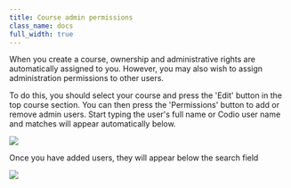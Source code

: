 ```yaml
---
title: Course admin permissions
class_name: docs
full_width: true
---
```


When you create a course, ownership and administrative rights are automatically assigned to you. However, you may also wish to assign administration permissions to other users.

To do this, you should select your course and press the 'Edit' button in the top course section. You can then press the 'Permissions' button to add or remove admin users. Start typing the user's full name or Codio user name and matches will appear automatically below.

![](docs/education/perm-search.png)

Once you have added users, they will appear below the search field

![](docs/education/perm-added.png)

